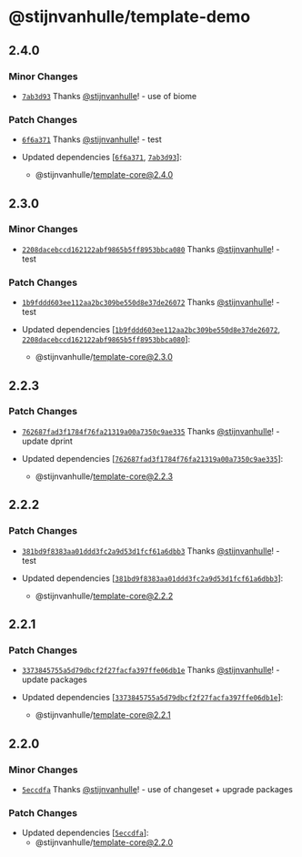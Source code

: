 # @stijnvanhulle/template-demo

## 2.4.0

### Minor Changes

- [`7ab3d93`](https://github.com/stijnvanhulle/template/commit/7ab3d93138ebbbc1b41cc663cf1c52f677bbbf8b) Thanks [@stijnvanhulle](https://github.com/stijnvanhulle)! - use of biome

### Patch Changes

- [`6f6a371`](https://github.com/stijnvanhulle/template/commit/6f6a37109f6de6896c070ee1501b027d2bb42c94) Thanks [@stijnvanhulle](https://github.com/stijnvanhulle)! - test

- Updated dependencies [[`6f6a371`](https://github.com/stijnvanhulle/template/commit/6f6a37109f6de6896c070ee1501b027d2bb42c94), [`7ab3d93`](https://github.com/stijnvanhulle/template/commit/7ab3d93138ebbbc1b41cc663cf1c52f677bbbf8b)]:
  - @stijnvanhulle/template-core@2.4.0

## 2.3.0

### Minor Changes

- [`2208dacebccd162122abf9865b5ff8953bbca080`](https://github.com/stijnvanhulle/template/commit/2208dacebccd162122abf9865b5ff8953bbca080) Thanks [@stijnvanhulle](https://github.com/stijnvanhulle)! - test

### Patch Changes

- [`1b9fddd603ee112aa2bc309be550d8e37de26072`](https://github.com/stijnvanhulle/template/commit/1b9fddd603ee112aa2bc309be550d8e37de26072) Thanks [@stijnvanhulle](https://github.com/stijnvanhulle)! - test

- Updated dependencies [[`1b9fddd603ee112aa2bc309be550d8e37de26072`](https://github.com/stijnvanhulle/template/commit/1b9fddd603ee112aa2bc309be550d8e37de26072), [`2208dacebccd162122abf9865b5ff8953bbca080`](https://github.com/stijnvanhulle/template/commit/2208dacebccd162122abf9865b5ff8953bbca080)]:
  - @stijnvanhulle/template-core@2.3.0

## 2.2.3

### Patch Changes

- [`762687fad3f1784f76fa21319a00a7350c9ae335`](https://github.com/stijnvanhulle/template/commit/762687fad3f1784f76fa21319a00a7350c9ae335) Thanks [@stijnvanhulle](https://github.com/stijnvanhulle)! - update dprint

- Updated dependencies [[`762687fad3f1784f76fa21319a00a7350c9ae335`](https://github.com/stijnvanhulle/template/commit/762687fad3f1784f76fa21319a00a7350c9ae335)]:
  - @stijnvanhulle/template-core@2.2.3

## 2.2.2

### Patch Changes

- [`381bd9f8383aa01ddd3fc2a9d53d1fcf61a6dbb3`](https://github.com/stijnvanhulle/template/commit/381bd9f8383aa01ddd3fc2a9d53d1fcf61a6dbb3) Thanks [@stijnvanhulle](https://github.com/stijnvanhulle)! - test

- Updated dependencies [[`381bd9f8383aa01ddd3fc2a9d53d1fcf61a6dbb3`](https://github.com/stijnvanhulle/template/commit/381bd9f8383aa01ddd3fc2a9d53d1fcf61a6dbb3)]:
  - @stijnvanhulle/template-core@2.2.2

## 2.2.1

### Patch Changes

- [`3373845755a5d79dbcf2f27facfa397ffe06db1e`](https://github.com/stijnvanhulle/template/commit/3373845755a5d79dbcf2f27facfa397ffe06db1e) Thanks [@stijnvanhulle](https://github.com/stijnvanhulle)! - update packages

- Updated dependencies [[`3373845755a5d79dbcf2f27facfa397ffe06db1e`](https://github.com/stijnvanhulle/template/commit/3373845755a5d79dbcf2f27facfa397ffe06db1e)]:
  - @stijnvanhulle/template-core@2.2.1

## 2.2.0

### Minor Changes

- [`5eccdfa`](https://github.com/stijnvanhulle/template/commit/5eccdfa5f9a7790aadde0ae02605bdd362aebf99) Thanks [@stijnvanhulle](https://github.com/stijnvanhulle)! - use of changeset + upgrade packages

### Patch Changes

- Updated dependencies [[`5eccdfa`](https://github.com/stijnvanhulle/template/commit/5eccdfa5f9a7790aadde0ae02605bdd362aebf99)]:
  - @stijnvanhulle/template-core@2.2.0
